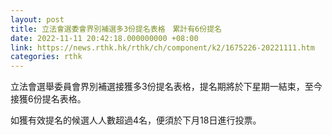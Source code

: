 ```yaml
---
layout: post
title: 立法會選委會界別補選多3份提名表格　累計有6份提名
date: 2022-11-11 20:42:18.000000000 +08:00
link: https://news.rthk.hk/rthk/ch/component/k2/1675226-20221111.htm
categories: rthk
---
```


立法會選舉委員會界別補選接獲多3份提名表格，提名期將於下星期一結束，至今接獲6份提名表格。

如獲有效提名的候選人人數超過4名，便須於下月18日進行投票。
